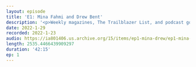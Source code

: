 ```yaml
---
layout: episode
title: 'E1: Mina Fahmi and Drew Bent'
description: '<p>Weekly magazines, The Trailblazer List, and podcast gossip.</p><p>Notes:</p><p>Points of You book: <a href="https://smile.amazon.com/Points-You-Four-Friends-Growing/dp/1731065582/">https://smile.amazon.com/Points-You-Four-Friends-Growing/dp/1731065582/</a>"</p><p>Trailblazer List: https://trailblazerlist.xyz/</p><p>Apple Folklore: https://www.folklore.org/</p><p>Fake Controversy on the All-in Pod (E63-64): <a href="https://www.youtube.com/watch?v=qbeHyN15HQE">https://www.youtube.com/watch?v=qbeHyN15HQE</a>, https://www.youtube.com/watch?v=s9n9db373e8</p>'
date: 2022-1-29
recorded: 2022-1-23
audio: https://ia801406.us.archive.org/15/items/ep1-mina-drew/ep1-mina-drew.mp3
length: 2535.4466439909297
duration: '42:15'
ep: 1
---
```

